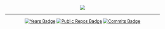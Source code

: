 <div align=center>
  <img src="https://github-readme-stats.vercel.app/api?username=Derjyn&show_icons=true&theme=github_dark_dimmed"/>
</div>

-------

<div align=center>
  
  [![Years Badge](https://badges.strrl.dev/years/Derjyn)](https://github.com/Derjyn/Derjyn)
  [![Public Repos Badge](https://badges.strrl.dev/repos/Derjyn)](https://github.com/Derjyn?tab=repositories)
  [![Commits Badge](https://badges.strrl.dev/commits/weekly/Derjyn)](https://badges.strrl.dev)

</div>
